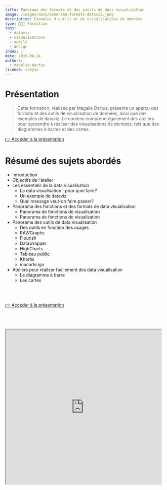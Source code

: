 ```yaml
---
title: Panorama des formats et des outils de data visualisation
image: /images/docs/panorama-formats-dataviz.jpeg
description: Exemples d'outils et de visualisations de données
type: 🧑🏽‍🏫 Formation
tags:
  - dataviz
  - visualisations
  - outils
  - design
index: 1
date: 2019-06-24
authors:
  - magalie-dartus
license: ccbysa
--- 
```


# Présentation

> Cette formation, réalisée par Magalie Dartus, présente un aperçu des formats et des outils de visualisation de données, ainsi que des exemples de dataviz. Le contenu comprend également des ateliers pour apprendre à réaliser des visualisations de données, tels que des diagrammes à barres et des cartes.

<a href="https://datactivist.coop/dataweek/dataviz/#1" class="customButton">👉 Accéder à la présentation</a>

# Résumé des sujets abordés

- Introduction
- Objectifs de l'atelier
- Les essentiels de la data visualisation
    - La data visualisation : pour quoi faire?
    - Un exemple de dataviz
    - Quel message veut-on faire passer?
- Panorama des fonctions et des formats de data visualisation
    - Panorama de fonctions de visualisation
    - Panorama de fonctions de visualisation
- Panorama des outils de data visualisation
    - Des outils en fonction des usages
    - RAWGraphs
    - Flourish
    - Datawrapper
    - HighCharts
    - Tableau public
    - Khartis
    - macarte.ign
- Ateliers pour réaliser facilement des data visualisation
    - Le diagramme à barre
    - Les cartes

<br></br>

<a href="https://datactivist.coop/dataweek/dataviz/#1" class="customButton">👉 Accéder à la présentation</a>

<br></br>

<div class="responsiveIframe">
  <iframe
    width="100%"
    height="500"
    src="https://datactivist.coop/dataweek/dataviz/#1">
  </iframe>
</div>
